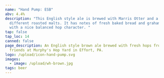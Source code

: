```yaml
---
name: "Hand Pump: ESB"
abv: 4.4%
description: "This English style ale is brewed with Marris Otter and a blend of
  different roasted malts. It has notes of fresh baked bread and graham crackers
  with a nice balanced hop character. "
tap: false
tap_loc: 14
canned: false
page_description: An English style brown ale brewed with fresh hops from our
  friends at Murphy's Hop Yard in Effort, PA.
logo: /upload/icon-hand-pump.svg
images:
  - image: /upload/wh-brown.jpg
tags: beer
---
```

